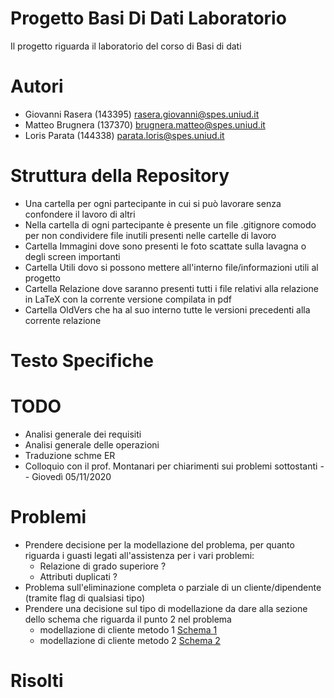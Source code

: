 # Progetto Basi Di Dati Laboratorio
Il progetto riguarda il laboratorio del corso di Basi di dati

# Autori
- Giovanni Rasera (143395) rasera.giovanni@spes.uniud.it
- Matteo Brugnera (137370) brugnera.matteo@spes.uniud.it
- Loris Parata (144338) parata.loris@spes.uniud.it

# Struttura della Repository
- Una cartella per ogni partecipante in cui si può lavorare senza confondere il lavoro di altri
- Nella cartella di ogni partecipante è presente un file .gitignore comodo per non condividere file inutili presenti nelle cartelle di lavoro 
- Cartella Immagini dove sono presenti le foto scattate sulla lavagna o degli screen importanti
- Cartella Utili dovo si possono mettere all'interno file/informazioni utili al progetto
- Cartella Relazione dove saranno presenti tutti i file relativi alla relazione in LaTeX con la corrente versione compilata in pdf
- Cartella OldVers che ha al suo interno tutte le versioni precedenti alla corrente relazione 

# Testo Specifiche

# TODO
- Analisi generale dei requisiti
- Analisi generale delle operazioni
- Traduzione schme ER
- Colloquio con il prof. Montanari per chiarimenti sui problemi sottostanti	-- Giovedì 05/11/2020

# Problemi
- Prendere decisione per la modellazione del problema, per quanto riguarda i guasti legati all'assistenza per i vari problemi:
	- Relazione di grado superiore ?
	- Attributi duplicati ?
- Problema sull'eliminazione completa o parziale di un cliente/dipendente (tramite flag di qualsiasi tipo)
- Prendere una decisione sul tipo di modellazione da dare alla sezione dello schema che riguarda il punto 2 nel problema
	- modellazione di cliente metodo 1 [Schema 1](https://ciao.com)
	- modellazione di cliente metodo 2 [Schema 2](https://ciao2.com)

# Risolti